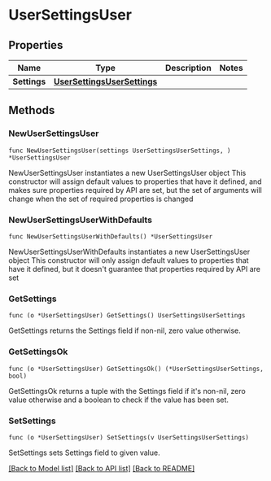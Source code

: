 # UserSettingsUser

## Properties

Name | Type | Description | Notes
------------ | ------------- | ------------- | -------------
**Settings** | [**UserSettingsUserSettings**](UserSettingsUserSettings.md) |  | 

## Methods

### NewUserSettingsUser

`func NewUserSettingsUser(settings UserSettingsUserSettings, ) *UserSettingsUser`

NewUserSettingsUser instantiates a new UserSettingsUser object
This constructor will assign default values to properties that have it defined,
and makes sure properties required by API are set, but the set of arguments
will change when the set of required properties is changed

### NewUserSettingsUserWithDefaults

`func NewUserSettingsUserWithDefaults() *UserSettingsUser`

NewUserSettingsUserWithDefaults instantiates a new UserSettingsUser object
This constructor will only assign default values to properties that have it defined,
but it doesn't guarantee that properties required by API are set

### GetSettings

`func (o *UserSettingsUser) GetSettings() UserSettingsUserSettings`

GetSettings returns the Settings field if non-nil, zero value otherwise.

### GetSettingsOk

`func (o *UserSettingsUser) GetSettingsOk() (*UserSettingsUserSettings, bool)`

GetSettingsOk returns a tuple with the Settings field if it's non-nil, zero value otherwise
and a boolean to check if the value has been set.

### SetSettings

`func (o *UserSettingsUser) SetSettings(v UserSettingsUserSettings)`

SetSettings sets Settings field to given value.



[[Back to Model list]](../README.md#documentation-for-models) [[Back to API list]](../README.md#documentation-for-api-endpoints) [[Back to README]](../README.md)


